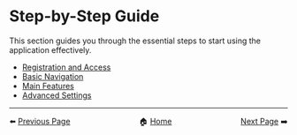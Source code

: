# Step-by-Step Guide
This section guides you through the essential steps to start using the application effectively.

- [Registration and Access](Registration_and_Access.md)
- [Basic Navigation](Basic_Navigation.md)
- [Main Features](Main_Features.md)
- [Advanced Settings](Advanced_Settings.md)

---
<div style="display: flex; justify-content: space-between; align-items: center;">
  <div style="text-align: left;">
    ⬅️ <a href="Introduction.md">Previous Page</a>
  </div>
  <div style="text-align: center;">
    🏠 <a href="home.md">Home</a>
  </div>
  <div style="text-align: right;">
    <a href="Registration_and_Access.md">Next Page</a> ➡️
  </div>
</div>
